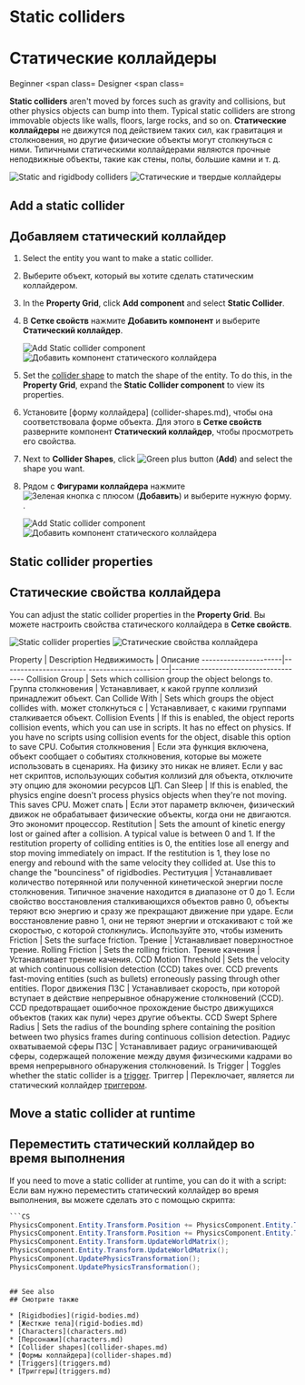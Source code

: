 # Static colliders
# Статические коллайдеры

<span class="label label-doc-level">Beginner</span>
<span class=
<span class="label label-doc-audience">Designer</span>
<span class=

**Static colliders** aren't moved by forces such as gravity and collisions, but other physics objects can bump into them. Typical static colliders are strong immovable objects like walls, floors, large rocks, and so on.
**Статические коллайдеры** не движутся под действием таких сил, как гравитация и столкновения, но другие физические объекты могут столкнуться с ними.  Типичными статическими коллайдерами являются прочные неподвижные объекты, такие как стены, полы, большие камни и т. д.

![Static and rigidbody colliders](media/rigid-bodies-static-and-rigid-body-colliders.png)
![Статические и твердые коллайдеры](media/rigid-bodies-static-and-rigid-body-colliders.png)

## Add a static collider
## Добавляем статический коллайдер
   
1. Select the entity you want to make a static collider.
1. Выберите объект, который вы хотите сделать статическим коллайдером.

2. In the **Property Grid**, click **Add component** and select **Static Collider**.
2. В **Сетке свойств** нажмите **Добавить компонент** и выберите **Статический коллайдер**.

    ![Add Static collider component](media/physics-tutorials-create-a-bouncing-ball-add-collider-component.png)
![Добавить компонент статического коллайдера](media/physics-tutorials-create-a-bouncing-ball-add-collider-component.png)

3. Set the [collider shape](collider-shapes.md) to match the shape of the entity. To do this, in the **Property Grid**, expand the **Static Collider component** to view its properties.
3. Установите [форму коллайдера] (collider-shapes.md), чтобы она соответствовала форме объекта.  Для этого в **Сетке свойств** разверните компонент **Статический коллайдер**, чтобы просмотреть его свойства.

4. Next to **Collider Shapes**, click ![Green plus button](~/manual/game-studio/media/green-plus-icon.png) (**Add**) and select the shape you want.
4. Рядом с **Фигурами коллайдера** нажмите ![Зеленая кнопка с плюсом](~/manual/game-studio/media/green-plus-icon.png) (**Добавить**) и выберите нужную форму.  .

    ![Add Static collider component](media/physics-tutorials-create-a-bouncing-ball-collider-shape.png)
![Добавить компонент статического коллайдера](media/physics-tutorials-create-a-bouncing-ball-collider-shape.png)

## Static collider properties
## Статические свойства коллайдера

You can adjust the static collider properties in the **Property Grid**.
Вы можете настроить свойства статического коллайдера в **Сетке свойств**.

![Static collider properties](media/static-collider-properties.png)
![Статические свойства коллайдера](media/static-collider-properties.png)

Property              |   Description
Недвижимость |  Описание
----------------------|-----------------------
----------------------|-------------------------------------
Collision Group       | Sets which collision group the object belongs to.
Группа столкновения |  Устанавливает, к какой группе коллизий принадлежит объект.
Can Collide With      | Sets which groups the object collides with.
может столкнуться с |  Устанавливает, с какими группами сталкивается объект.
Collision Events      | If this is enabled, the object reports collision events, which you can use in scripts. It has no effect on physics. If you have no scripts using collision events for the object, disable this option to save CPU.
События столкновения |  Если эта функция включена, объект сообщает о событиях столкновения, которые вы можете использовать в сценариях.  На физику это никак не влияет.  Если у вас нет скриптов, использующих события коллизий для объекта, отключите эту опцию для экономии ресурсов ЦП.
Can Sleep             | If this is enabled, the physics engine doesn't process physics objects when they're not moving. This saves CPU.
Может спать |  Если этот параметр включен, физический движок не обрабатывает физические объекты, когда они не двигаются.  Это экономит процессор.
Restitution           | Sets the amount of kinetic energy lost or gained after a collision. A typical value is between 0 and 1. If the restitution property of colliding entities is 0, the entities lose all energy and stop moving immediately on impact. If the restitution is 1, they lose no energy and rebound with the same velocity they collided at. Use this to change the "bounciness" of rigidbodies.
Реституция |  Устанавливает количество потерянной или полученной кинетической энергии после столкновения.  Типичное значение находится в диапазоне от 0 до 1. Если свойство восстановления сталкивающихся объектов равно 0, объекты теряют всю энергию и сразу же прекращают движение при ударе.  Если восстановление равно 1, они не теряют энергии и отскакивают с той же скоростью, с которой столкнулись.  Используйте это, чтобы изменить 
Friction              | Sets the surface friction.
Трение |  Устанавливает поверхностное трение.
Rolling Friction      | Sets the rolling friction.
Трение качения |  Устанавливает трение качения.
CCD Motion Threshold  | Sets the velocity at which continuous collision detection (CCD) takes over. CCD prevents fast-moving entities (such as bullets) erroneously passing through other entities.
Порог движения ПЗС |  Устанавливает скорость, при которой вступает в действие непрерывное обнаружение столкновений (CCD).  CCD предотвращает ошибочное прохождение быстро движущихся объектов (таких как пули) через другие объекты.
CCD Swept Sphere Radius | Sets the radius of the bounding sphere containing the position between two physics frames during continuous collision detection.
Радиус охватываемой сферы ПЗС |  Устанавливает радиус ограничивающей сферы, содержащей положение между двумя физическими кадрами во время непрерывного обнаружения столкновений.
Is Trigger            | Toggles whether the static collider is a [trigger](triggers.md).
Триггер |  Переключает, является ли статический коллайдер [триггером](triggers.md).

## Move a static collider at runtime
## Переместить статический коллайдер во время выполнения

If you need to move a static collider at runtime, you can do it with a script:
Если вам нужно переместить статический коллайдер во время выполнения, вы можете сделать это с помощью скрипта:

```cs
```CS
PhysicsComponent.Entity.Transform.Position += PhysicsComponent.Entity.Transform.Position + Vector3.UnitX;
PhysicsComponent.Entity.Transform.Position += PhysicsComponent.Entity.Transform.Position + Vector3.UnitX;
PhysicsComponent.Entity.Transform.UpdateWorldMatrix();
PhysicsComponent.Entity.Transform.UpdateWorldMatrix();
PhysicsComponent.UpdatePhysicsTransformation();
PhysicsComponent.UpdatePhysicsTransformation();
```
```

## See also
## Смотрите также

* [Rigidbodies](rigid-bodies.md)
* [Жесткие тела](rigid-bodies.md)
* [Characters](characters.md)
* [Персонажи](characters.md)
* [Collider shapes](collider-shapes.md)
* [Формы коллайдера](collider-shapes.md)
* [Triggers](triggers.md)
* [Триггеры](triggers.md)
